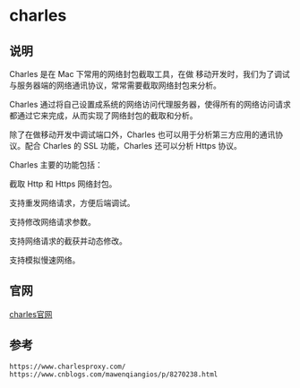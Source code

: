 # charles

## 说明

Charles 是在 Mac 下常用的网络封包截取工具，在做 移动开发时，我们为了调试与服务器端的网络通讯协议，常常需要截取网络封包来分析。

Charles 通过将自己设置成系统的网络访问代理服务器，使得所有的网络访问请求都通过它来完成，从而实现了网络封包的截取和分析。

除了在做移动开发中调试端口外，Charles 也可以用于分析第三方应用的通讯协议。配合 Charles 的 SSL 功能，Charles 还可以分析 Https 协议。

Charles 主要的功能包括：


截取 Http 和 Https 网络封包。

支持重发网络请求，方便后端调试。

支持修改网络请求参数。

支持网络请求的截获并动态修改。

支持模拟慢速网络。


## 官网

[charles官网](https://www.charlesproxy.com/)

## 参考

```
https://www.charlesproxy.com/
https://www.cnblogs.com/mawenqiangios/p/8270238.html
```

